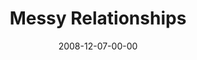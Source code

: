 ---
layout: message
category: message
series: "We Wish You A Messy Christmas"
title: "Messy Relationships"
date: 2008-12-07-00-00
message_id: 537
audio: "http://s3.amazonaws.com/crossroadsaudiomessages/messyxmas2.mp3"
audio-duration: "29:29"
notes-description: ""
notes: "http://s3.amazonaws.com/crossroads-media/media/legacy/documents/SN_12_06-07_08.pdf"
notes-title: "Messy Relationships (Study Notes)"
program: "http://s3.amazonaws.com/crossroads-media/media/legacy/documents/1206_07Program.pdf"
description: "Brian Tome discusses how Jesus' arrival creates a beautiful mess in our lives."
video: "https://s3.amazonaws.com/crossroadsvideomessages/MessyXmas2.mp4"
video-duration: "33:21"
video-image: "http://s3.amazonaws.com/crossroads-media/images/legacy/content/messyxmas2-still.jpg"
audio: "http://s3.amazonaws.com/crossroadsaudiomessages/messyxmas2.mp3"
audio-duration: "29:29"
flag: "N"
---